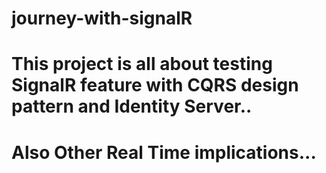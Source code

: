 # journey-with-signalR
# This project is all about testing SignalR feature with CQRS design pattern and Identity Server..
# Also Other Real Time implications...
